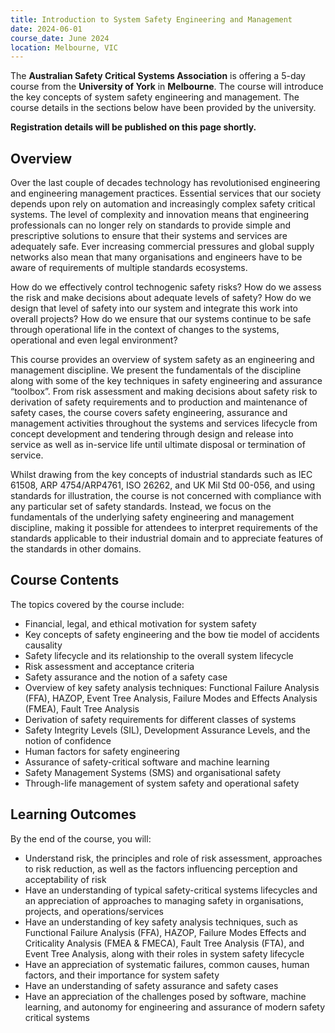 ```yaml
---
title: Introduction to System Safety Engineering and Management
date: 2024-06-01
course_date: June 2024
location: Melbourne, VIC
---
```


The **Australian Safety Critical Systems Association** is offering a 5-day course from the **University of York** in **Melbourne**. The course will introduce the key concepts of system safety engineering and management. The course details in the sections below have been provided by the university.

**Registration details will be published on this page shortly.**

## Overview
Over the last couple of decades technology has revolutionised engineering and engineering management practices. Essential services that our society depends upon rely on automation and increasingly complex safety critical systems. The level of complexity and innovation means that engineering professionals can no longer rely on standards to provide simple and prescriptive solutions to ensure that their systems and services are adequately safe. Ever increasing commercial pressures and global supply networks also mean that many organisations and engineers have to be aware of requirements of multiple standards ecosystems.

How do we effectively control technogenic safety risks? How do we assess the risk and make decisions about adequate levels of safety? How do we design that level of safety into our system and integrate this work into overall projects? How do we ensure that our systems continue to be safe through operational life in the context of changes to the systems, operational and even legal environment?

This course provides an overview of system safety as an engineering and management discipline. We present the fundamentals of the discipline along with some of the key techniques in safety engineering and assurance “toolbox”. From risk assessment and making decisions about safety risk to derivation of safety requirements and to production and maintenance of safety cases, the course covers safety engineering, assurance and management activities throughout the systems and services lifecycle from concept development and tendering through design and release into service as well as in-service life until ultimate disposal or termination of service.

Whilst drawing from the key concepts of industrial standards such as IEC 61508, ARP 4754/ARP4761, ISO 26262, and UK Mil Std 00-056, and using standards for illustration, the course is not concerned with compliance with any particular set of safety standards. Instead, we focus on the fundamentals of the underlying safety engineering and management discipline, making it possible for attendees to interpret requirements of the standards applicable to their industrial domain and to appreciate features of the standards in other domains.

## Course Contents
The topics covered by the course include:
- Financial, legal, and ethical motivation for system safety
- Key concepts of safety engineering and the bow tie model of accidents causality
- Safety lifecycle and its relationship to the overall system lifecycle
- Risk assessment and acceptance criteria
- Safety assurance and the notion of a safety case
- Overview of key safety analysis techniques: Functional Failure Analysis (FFA), HAZOP, Event Tree Analysis, Failure Modes and Effects Analysis (FMEA), Fault Tree Analysis
- Derivation of safety requirements for different classes of systems
- Safety Integrity Levels (SIL), Development Assurance Levels, and the notion of confidence
- Human factors for safety engineering
- Assurance of safety-critical software and machine learning
- Safety Management Systems (SMS) and organisational safety
- Through-life management of system safety and operational safety

## Learning Outcomes
By the end of the course, you will:
- Understand risk, the principles and role of risk assessment, approaches to risk reduction, as well as the factors influencing perception and acceptability of risk
- Have an understanding of typical safety-critical systems lifecycles and an appreciation of approaches to managing safety in organisations, projects, and operations/services
- Have an understanding of key safety analysis techniques, such as Functional Failure Analysis (FFA), HAZOP, Failure Modes Effects and Criticality Analysis (FMEA & FMECA), Fault Tree Analysis (FTA), and Event Tree Analysis, along with their roles in system safety lifecycle
- Have an appreciation of systematic failures, common causes, human factors, and their importance for system safety
- Have an understanding of safety assurance and safety cases
- Have an appreciation of the challenges posed by software, machine learning, and autonomy for engineering and assurance of modern safety critical systems
